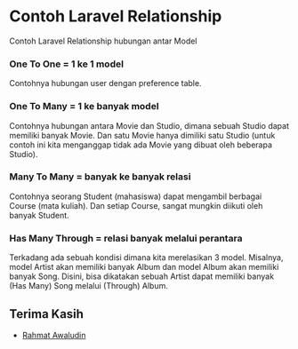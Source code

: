 # Contoh Laravel Relationship

Contoh Laravel Relationship hubungan antar Model

### One To One = 1 ke 1 model
Contohnya hubungan user dengan preference table.

### One To Many = 1 ke banyak model
Contohnya hubungan antara Movie dan Studio, dimana sebuah Studio dapat memiliki
banyak Movie. Dan satu Movie hanya dimiliki satu Studio (untuk contoh ini kita menganggap
tidak ada Movie yang dibuat oleh beberapa Studio).

### Many To Many = banyak ke banyak relasi
Contohnya seorang
Student (mahasiswa) dapat mengambil berbagai Course (mata kuliah). Dan setiap Course, sangat
mungkin diikuti oleh banyak Student.

### Has Many Through = relasi banyak melalui perantara
Terkadang ada sebuah kondisi dimana kita merelasikan 3 model. Misalnya, model Artist akan
memiliki banyak Album dan model Album akan memiliki banyak Song. Disini, bisa dikatakan sebuah Artist dapat memiliki banyak (Has Many) Song melalui (Through) Album.

## Terima Kasih

* [Rahmat Awaludin](https://github.com/rawaludin/)
